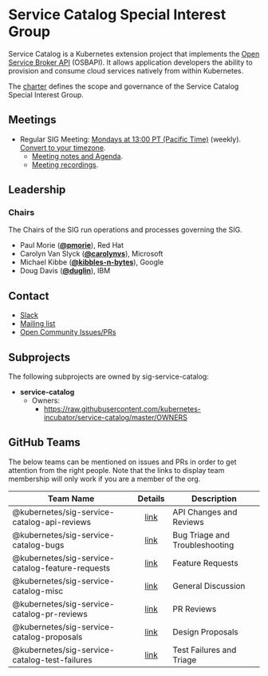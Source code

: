 <!---
This is an autogenerated file!

Please do not edit this file directly, but instead make changes to the
sigs.yaml file in the project root.

To understand how this file is generated, see https://git.k8s.io/community/generator/README.md
--->
# Service Catalog Special Interest Group

Service Catalog is a Kubernetes extension project that implements the [Open Service Broker API](https://www.openservicebrokerapi.org/) (OSBAPI). It allows application developers the ability to provision and consume cloud services natively from within Kubernetes.

The [charter](https://github.com/kubernetes/community/blob/master/sig-service-catalog/charter.md) defines the scope and governance of the Service Catalog Special Interest Group.

## Meetings
* Regular SIG Meeting: [Mondays at 13:00 PT (Pacific Time)](https://docs.google.com/document/d/1FQx0BPlkkl1Bn0c9ocVBxYIKojpmrS1CFP5h0DI68AE/edit) (weekly). [Convert to your timezone](http://www.thetimezoneconverter.com/?t=13:00&tz=PT%20%28Pacific%20Time%29).
  * [Meeting notes and Agenda](https://docs.google.com/document/d/17xlpkoEbPR5M6P5VDzNx17q6-IPFxKyebEekCGYiIKM/edit).
  * [Meeting recordings](https://www.youtube.com/watch?v=ukPj1sFFkr0&list=PL69nYSiGNLP2k9ZXx9E1MvRSotFDoHUWs).

## Leadership

### Chairs
The Chairs of the SIG run operations and processes governing the SIG.

* Paul Morie (**[@pmorie](https://github.com/pmorie)**), Red Hat
* Carolyn Van Slyck (**[@carolynvs](https://github.com/carolynvs)**), Microsoft
* Michael Kibbe (**[@kibbles-n-bytes](https://github.com/kibbles-n-bytes)**), Google
* Doug Davis (**[@duglin](https://github.com/duglin)**), IBM

## Contact
* [Slack](https://kubernetes.slack.com/messages/sig-service-catalog)
* [Mailing list](https://groups.google.com/forum/#!forum/kubernetes-sig-service-catalog)
* [Open Community Issues/PRs](https://github.com/kubernetes/community/labels/sig%2Fservice-catalog)

## Subprojects

The following subprojects are owned by sig-service-catalog:
- **service-catalog**
  - Owners:
    - https://raw.githubusercontent.com/kubernetes-incubator/service-catalog/master/OWNERS

## GitHub Teams

The below teams can be mentioned on issues and PRs in order to get attention from the right people.
Note that the links to display team membership will only work if you are a member of the org.

| Team Name | Details | Description |
| --------- |:-------:| ----------- |
| @kubernetes/sig-service-catalog-api-reviews | [link](https://github.com/orgs/kubernetes/teams/sig-service-catalog-api-reviews) | API Changes and Reviews |
| @kubernetes/sig-service-catalog-bugs | [link](https://github.com/orgs/kubernetes/teams/sig-service-catalog-bugs) | Bug Triage and Troubleshooting |
| @kubernetes/sig-service-catalog-feature-requests | [link](https://github.com/orgs/kubernetes/teams/sig-service-catalog-feature-requests) | Feature Requests |
| @kubernetes/sig-service-catalog-misc | [link](https://github.com/orgs/kubernetes/teams/sig-service-catalog-misc) | General Discussion |
| @kubernetes/sig-service-catalog-pr-reviews | [link](https://github.com/orgs/kubernetes/teams/sig-service-catalog-pr-reviews) | PR Reviews |
| @kubernetes/sig-service-catalog-proposals | [link](https://github.com/orgs/kubernetes/teams/sig-service-catalog-proposals) | Design Proposals |
| @kubernetes/sig-service-catalog-test-failures | [link](https://github.com/orgs/kubernetes/teams/sig-service-catalog-test-failures) | Test Failures and Triage |

<!-- BEGIN CUSTOM CONTENT -->

<!-- END CUSTOM CONTENT -->
